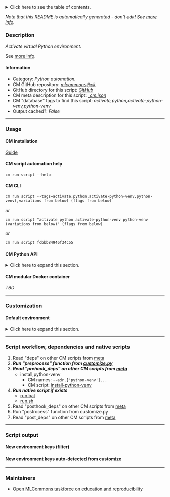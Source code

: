 <details>
<summary>Click here to see the table of contents.</summary>

* [Description](#description)
* [Information](#information)
* [Usage](#usage)
  * [ CM installation](#cm-installation)
  * [ CM script automation help](#cm-script-automation-help)
  * [ CM CLI](#cm-cli)
  * [ CM Python API](#cm-python-api)
  * [ CM modular Docker container](#cm-modular-docker-container)
* [Customization](#customization)
  * [ Default environment](#default-environment)
* [Script workflow, dependencies and native scripts](#script-workflow-dependencies-and-native-scripts)
* [Script output](#script-output)
* [New environment keys (filter)](#new-environment-keys-(filter))
* [New environment keys auto-detected from customize](#new-environment-keys-auto-detected-from-customize)
* [Maintainers](#maintainers)

</details>

*Note that this README is automatically generated - don't edit! See [more info](README-extra.md).*

### Description

*Activate virtual Python environment.*


See [more info](README-extra.md).

#### Information

* Category: *Python automation.*
* CM GitHub repository: *[mlcommons@ck](https://github.com/mlcommons/ck/tree/master/cm-mlops)*
* GitHub directory for this script: *[GitHub](https://github.com/mlcommons/ck/tree/master/cm-mlops/script/activate-python-venv)*
* CM meta description for this script: *[_cm.json](_cm.json)*
* CM "database" tags to find this script: *activate,python,activate-python-venv,python-venv*
* Output cached?: *False*
___
### Usage

#### CM installation
[Guide](https://github.com/mlcommons/ck/blob/master/docs/installation.md)

#### CM script automation help
```cm run script --help```

#### CM CLI
`cm run script --tags=activate,python,activate-python-venv,python-venv(,variations from below) (flags from below)`

*or*

`cm run script "activate python activate-python-venv python-venv (variations from below)" (flags from below)`

*or*

`cm run script fcbbb84946f34c55`

#### CM Python API

<details>
<summary>Click here to expand this section.</summary>

```python

import cmind

r = cmind.access({'action':'run'
                  'automation':'script',
                  'tags':'activate,python,activate-python-venv,python-venv'
                  'out':'con',
                  ...
                  (other input keys for this script)
                  ...
                 })

if r['return']>0:
    print (r['error'])

```

</details>

#### CM modular Docker container
*TBD*
___
### Customization

#### Default environment

<details>
<summary>Click here to expand this section.</summary>

These keys can be updated via --env.KEY=VALUE or "env" dictionary in @input.json or using script flags.


</details>

___
### Script workflow, dependencies and native scripts

  1. Read "deps" on other CM scripts from [meta](https://github.com/mlcommons/ck/tree/master/cm-mlops/script/activate-python-venv/_cm.json)
  1. ***Run "preprocess" function from [customize.py](https://github.com/mlcommons/ck/tree/master/cm-mlops/script/activate-python-venv/customize.py)***
  1. ***Read "prehook_deps" on other CM scripts from [meta](https://github.com/mlcommons/ck/tree/master/cm-mlops/script/activate-python-venv/_cm.json)***
     * install,python-venv
       * CM names: `--adr.['python-venv']...`
       - CM script: [install-python-venv](https://github.com/mlcommons/ck/tree/master/cm-mlops/script/install-python-venv)
  1. ***Run native script if exists***
     * [run.bat](https://github.com/mlcommons/ck/tree/master/cm-mlops/script/activate-python-venv/run.bat)
     * [run.sh](https://github.com/mlcommons/ck/tree/master/cm-mlops/script/activate-python-venv/run.sh)
  1. Read "posthook_deps" on other CM scripts from [meta](https://github.com/mlcommons/ck/tree/master/cm-mlops/script/activate-python-venv/_cm.json)
  1. Run "postrocess" function from customize.py
  1. Read "post_deps" on other CM scripts from [meta](https://github.com/mlcommons/ck/tree/master/cm-mlops/script/activate-python-venv/_cm.json)
___
### Script output
#### New environment keys (filter)

#### New environment keys auto-detected from customize

___
### Maintainers

* [Open MLCommons taskforce on education and reproducibility](https://github.com/mlcommons/ck/blob/master/docs/mlperf-education-workgroup.md)